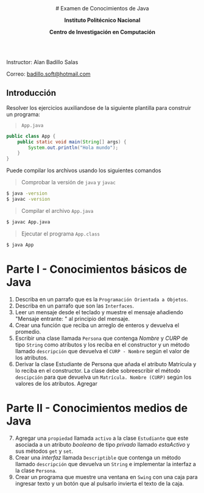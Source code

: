 <center>
# Examen de Conocimientos de Java

**Instituto Politécnico Nacional**

**Centro de Investigación en Computación**
</center>

<br><br>

Instructor: Alan Badillo Salas

Correo: badillo.soft@hotmail.com

## Introducción

Resolver los ejercicios auxiliandose de la siguiente plantilla
para construir un programa:

> `App.java`

~~~java
public class App {
	public static void main(String[] args) {
		System.out.println("Hola mundo");
	}
}
~~~

Puede compilar los archivos usando los siguientes comandos

> Comprobar la versión de `java` y `javac`

~~~bash
$ java -version
$ javac -version
~~~

> Compilar el archivo `App.java`

~~~bash
$ javac App.java
~~~

> Ejecutar el programa `App.class`

~~~bash
$ java App
~~~

# Parte I - Conocimientos básicos de Java

1. Describa en un parrafo que es la `Programación Orientada a Objetos`.
2. Describa en un parrafo que son las `Interfaces`.
3. Leer un mensaje desde el teclado y muestre el mensaje añadiendo
"Mensaje entrante: " al principio del mensaje.
4. Crear una función que reciba un arreglo de enteros y devuelva el promedio.
5. Escribir una clase llamada `Persona` que contenga _Nombre_ y _CURP_ de tipo
`String` como atributos y los reciba en el constructor y un método
llamado `descripción` que devuelva el `CURP - Nombre` según el valor de los atributos.
6. Derivar la clase Estudiante de Persona que añada el atributo Matrícula y lo reciba
en el constructor. La clase debe sobreescribir el método `descipción` para que
devuelva un `Matrícula. Nombre (CURP)` según los valores de los atributos. Agregar

# Parte II - Conocimientos medios de Java

7. Agregar una `propiedad` llamada `activo` a la clase `Estudiante`
que este asociada a un atributo _booleano_ de tipo _privado_ llamado
_estaActivo_ y sus métodos `get` y `set`.
8. Crear una _interfaz_ llamada `Descriptible` que contenga un método llamado
`descripción` que devuelva un `String` e implementar la interfaz a la clase `Persona`.
9. Crear un programa que muestre una ventana en `Swing` con una caja para
ingresar texto y un botón que al pulsarlo invierta el texto de la caja.